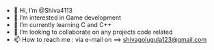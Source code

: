 - 👋 Hi, I’m @Shiva4113
- 👀 I’m interested in Game development
- 🌱 I’m currently learning C and C++
- 💞️ I’m looking to collaborate on any projects code related
- 📫 How to reach me : via e-mail on ==> shivagolugula123@gmail.com

<!---
Shiva4113/Shiva4113 is a ✨ special ✨ repository because its `README.md` (this file) appears on your GitHub profile.
You can click the Preview link to take a look at your changes.
--->
